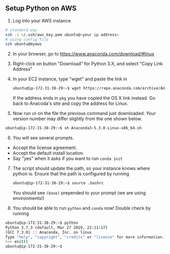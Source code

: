 ## Setup Python on AWS

1. Log into your AWS instance
  ```bash
  # standard way
  ssh -i ~/.ssh/aws_key.pem ubuntu@<your ip address>
  # using config file
  ssh ubuntu@myaws
  ```
2. In your browser, go to https://www.anaconda.com/download/#linux
3. Right-click on button "Download" for Python 3.X, and select "Copy Link Address"
4. In your EC2 instance, type "wget" and paste the link in
   ```bash
   ubuntu@ip-172-31-38-29:~$ wget https://repo.anaconda.com/archive/Anaconda3-5.3.0-Linux-x86_64.sh
   ```
 
   If the address ends in `pkg` you have copied the OS X link instead. Go back to Anacoda's site and copy the address for Linux.
  
5. Now run `sh` on the file the previous command just downloaded. Your version number may differ slightly from the one shown below.
  ```bash
  ubuntu@ip-172-31-38-29:~$ sh Anaconda3-5.3.0-Linux-x86_64.sh
  ```
6. You will see several prompts.
  - Accept the license agreement. 
  - Accept the default install location.
  - Say "yes" when it asks if you want to run `conda init`
7. The script should update the path, so your instance knows where python is. Ensure that the path is configured by running  
   ```bash
   ubuntu@ip-172-31-38-29:~$ source .bashrc
   ```
   
   You should see `(base)` prepended to your prompt (we are using environments!)
8. You should be able to run `python` and `conda` now! Double check by running
  ```sh
  ubuntu@ip-172-31-38-29:~$ python
  Python 3.7.3 (default, Mar 27 2019, 22:11:17) 
  [GCC 7.3.0] :: Anaconda, Inc. on linux
  Type "help", "copyright", "credits" or "license" for more information.
  >>> exit()
  ubuntu@ip-172-31-38-29:~$
  ```

